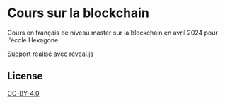 # Cours sur la blockchain

Cours en français de niveau master sur la blockchain en avril 2024 pour l'école Hexagone.

Support réalisé avec [reveal.js](https://revealjs.com/)

## License

[CC-BY-4.0](https://creativecommons.org/licenses/by/4.0/)

